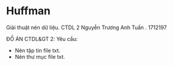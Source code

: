 # Huffman
Giải thuật nén dữ liệu. CTDL 2
Nguyễn Trương Anh Tuấn . 1712197

ĐỒ ÁN CTDL&GT 2:
Yêu cầu: 
  - Nén tập tin file txt.
  - Nén thư mục file txt.
